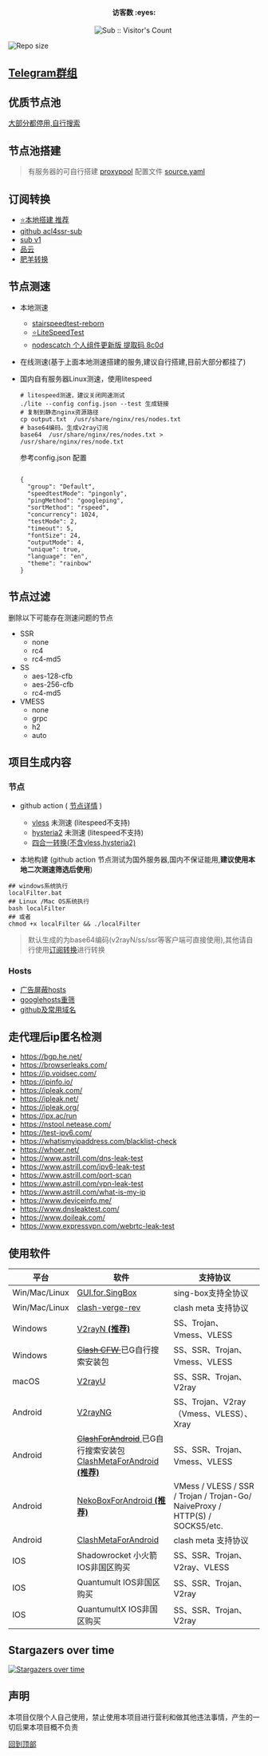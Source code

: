 <h4 align="center">访客数 :eyes:</h4>

<p align="center">
<img  src="https://profile-counter.glitch.me/Leon406_SubCrawler/count.svg" alt="Sub :: Visitor's Count" />
 <img width=0 height=0 src="https://profile-counter.glitch.me/Leon406/count.svg" alt="Leon406:: Visitor's Count" />
</p>

![Repo size](https://img.shields.io/github/repo-size/leon406/subcrawler)

## [Telegram群组](https://t.me/freenodeshare)


## <span id="top">优质节点池</span>

[大部分都停用,自行搜索](https://www.google.com/search?client=aff-cs-360se&ie=UTF-8&q=inurl%3A%2Fclash%2Fproxies&)

## 节点池搭建

> 有服务器的可自行搭建 [proxypool](https://github.com/Leon406/proxypool)  配置文件 [source.yaml](https://github.com/Leon406/proxypool/blob/master/config/source.yaml) 

## <span id="subCon">订阅转换</span>

- [:star:本地搭建 推荐](https://github.com/tindy2013/subconverter/releases)
- [github acl4ssr-sub](https://acl4ssr-sub.github.io/)
- [sub v1](https://sub.v1.mk/)
- [品云](https://id9.cc/)
- [肥羊转换](https://sub.mcwy.cloud/)


## 节点测速

- 本地测速
    - [stairspeedtest-reborn](https://github.com/tindy2013/stairspeedtest-reborn)
    - [:star:LiteSpeedTest](https://github.com/xxf098/LiteSpeedTest)
    - [nodescatch ](https://github.com/bulianglin/demo)     [个人组件更新版 提取码 8c0d](https://leon.lanzoub.com/b0db6sooh#8c0d)
    
- 在线测速(基于上面本地测速搭建的服务,建议自行搭建,目前大部分都挂了)

- 国内自有服务器Linux测速，使用litespeed

    ```
    # litespeed测速，建议关闭网速测试
    ./lite --config config.json --test 生成链接
    # 复制到静态nginx资源路径
    cp output.txt  /usr/share/nginx/res/nodes.txt
    # base64编码，生成v2ray订阅
    base64  /usr/share/nginx/res/nodes.txt > /usr/share/nginx/res/node.txt
    
    ```

    参考config.json 配置

    ```
    
    {
      "group": "Default",
      "speedtestMode": "pingonly",
      "pingMethod": "googleping",
      "sortMethod": "rspeed",
      "concurrency": 1024,
      "testMode": 2,
      "timeout": 5,
      "fontSize": 24,
      "outputMode": 4,
      "unique": true,
      "language": "en",
      "theme": "rainbow"
    }
    ```

    



## 节点过滤

删除以下可能存在测速问题的节点

- SSR
  - none
  - rc4
  - rc4-md5
- SS
  - aes-128-cfb
  - aes-256-cfb
  - rc4-md5
- VMESS
  -  none
  -  grpc
  -  h2
  -  auto

## 项目生成内容

### 节点

- github action (  [节点详情](./sub/info.md) )
  - [vless](https://raw.githubusercontent.com/Leon406/SubCrawler/master/sub/share/vless) 未测速 (litespeed不支持)
  - [hysteria2](https://raw.githubusercontent.com/Leon406/SubCrawler/master/sub/share/hysteria2) 未测速 (litespeed不支持)
  - [四合一转换(不含vless,hysteria2)](https://raw.githubusercontent.com/Leon406/SubCrawler/main/sub/share/all5)


- 本地构建 (github action 节点测试为国外服务器,国内不保证能用,**建议使用本地二次测速筛选后使用**)

```
## windows系统执行
localFilter.bat
## Linux /Mac OS系统执行
bash localFilter  
## 或者
chmod +x localFilter && ./localFilter
```




> 默认生成的为base64编码(v2rayN/ss/ssr等客户端可直接使用),其他请自行使用[订阅转换](#subCon)进行转换

### Hosts

- [广告屏蔽hosts](https://raw.fastgit.org/Leon406/SubCrawler/master/sub/share/blackhosts) 
- [googlehosts重筛](https://raw.fastgit.org/Leon406/SubCrawler/master/sub/share/whitehost)
- [github及常用域名](https://raw.fastgit.org/Leon406/SubCrawler/master/sub/share/host)

## 走代理后ip匿名检测

- https://bgp.he.net/
- https://browserleaks.com/
- https://ip.voidsec.com/
- https://ipinfo.io/
- https://ipleak.com/
- https://ipleak.net/
- https://ipleak.org/
- https://ipx.ac/run
- https://nstool.netease.com/
- https://test-ipv6.com/
- https://whatismyipaddress.com/blacklist-check
- https://whoer.net/
- https://www.astrill.com/dns-leak-test
- https://www.astrill.com/ipv6-leak-test
- https://www.astrill.com/port-scan
- https://www.astrill.com/vpn-leak-test
- https://www.astrill.com/what-is-my-ip
- https://www.deviceinfo.me/
- https://www.dnsleaktest.com/
- https://www.doileak.com/
- https://www.expressvpn.com/webrtc-leak-test


## 使用软件

| 平台          | 软件                                                         | 支持协议                                                     |
| ------------- | ------------------------------------------------------------ | ------------------------------------------------------------ |
| Win/Mac/Linux | [GUI.for.SingBox](https://github.com/GUI-for-Cores/GUI.for.SingBox) | sing-box支持全协议                                           |
| Win/Mac/Linux | [clash-verge-rev](https://github.com/clash-verge-rev/clash-verge-rev) | clash meta 支持协议                                          |
| Windows       | [V2rayN **(推荐)**](https://github.com/2dust/v2rayN/releases) | SS、Trojan、Vmess、VLESS                                     |
| Windows       | [<del>Clash CFW  </del>](https://github.com/Fndroid/clash_for_windows_pkg/releases) 已G自行搜索安装包 | SS、SSR、Trojan、Vmess、VLESS                                |
| macOS         | [V2rayU](https://github.com/yanue/V2rayU/releases)           | SS、SSR、Trojan、V2ray                                       |
| Android       | [V2rayNG](https://github.com/2dust/v2rayNG/releases)         | SS、Trojan、V2ray（Vmess、VLESS）、Xray                      |
| Android       | [<del>ClashForAndroid</del>  ](https://github.com/Kr328/ClashForAndroid/releases) 已G自行搜索安装包<br>[ClashMetaForAndroid **(推荐)**](https://github.com/MetaCubeX/ClashMetaForAndroid) | SS、SSR、Trojan、Vmess、VLESS                                |
| Android       | [NekoBoxForAndroid **(推荐)**](https://github.com/MatsuriDayo/NekoBoxForAndroid) | VMess / VLESS / SSR / Trojan / Trojan-Go/ NaiveProxy / HTTP(S) / SOCKS5/etc. |
| Android       | [ClashMetaForAndroid](https://github.com/MetaCubeX/ClashMetaForAndroid) | clash meta 支持协议                                          |
| IOS           | Shadowrocket 小火箭 IOS非国区购买                            | SS、SSR、Trojan、V2ray、VLESS                                |
| IOS           | Quantumult  IOS非国区购买                                    | SS、SSR、Trojan、V2ray                                       |
| IOS           | QuantumultX  IOS非国区购买                                   | SS、SSR、Trojan、V2ray                                       |



## Stargazers over time

[![Stargazers over time](https://starchart.cc/Leon406/SubCrawler.svg)](https://starchart.cc/Leon406/SubCrawler)

## 声明

本项目仅限个人自己使用，禁止使用本项目进行营利和做其他违法事情，产生的一切后果本项目概不负责

[回到顶部](#top)
